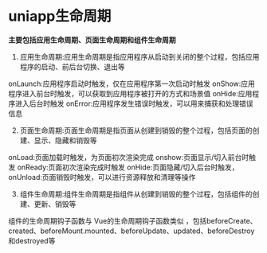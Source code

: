 # uniapp生命周期

**主要包括应用生命周期、页面生命周期和组件生命周期**

1. 应用生命周期:应用生命周期是指应用程序从启动到关闭的整个过程，包括应用程序的启动、前后台切换、退出等

onLaunch:应用程序启动时触发，仅在应用程序第一次启动时触发
onShow:应用程序进入前台时触发，可以获取到应用程序被打开的方式和场景值
onHide:应用程序进入后台时触发
onError:应用程序发生错误时触发，可以用来捕获和处理错误信息

2. 页面生命周期:页面生命周期是指页面从创建到销毁的整个过程，包括页面的创建、显示、隐藏和销毁等

onLoad:页面加载时触发，为页面初次渲染完成
onshow:页面显示/切入前台时触发
onReady:页面初次渲染完成时触发
onHide:页面隐藏/切入后台时触发，
onUnload:页面销毁时触发，可以进行资源释放和清理等操作

3. 组件生命周期:组件生命周期是指组件从创建到销毁的整个过程，包括组件的创建、更新、销毁等

组件的生命周期钩子函数与 Vue的生命周期钩子函数类似
，包括beforeCreate、created、beforeMount.mounted、beforeUpdate、updated、beforeDestroy和destroyed等
